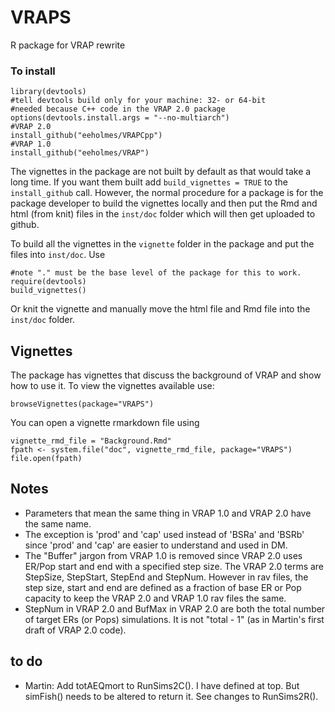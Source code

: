 # VRAPS
R package for VRAP rewrite

### To install

```
library(devtools)
#tell devtools build only for your machine: 32- or 64-bit
#needed because C++ code in the VRAP 2.0 package
options(devtools.install.args = "--no-multiarch")
#VRAP 2.0
install_github("eeholmes/VRAPCpp")
#VRAP 1.0
install_github("eeholmes/VRAP")
```

The vignettes in the package are not built by default as that would take a long time.  If you want them built add `build_vignettes = TRUE` to the `install_github` call.  However, the normal procedure for a package is for the package developer to build the vignettes locally and then put the Rmd and html (from knit) files in the `inst/doc` folder which will then get uploaded to github.

To build all the vignettes in the `vignette` folder in the package and put the files into `inst/doc`.  Use

```
#note "." must be the base level of the package for this to work.
require(devtools)
build_vignettes()
```

Or knit the vignette and manually move the html file and Rmd file into the `inst/doc` folder.

## Vignettes

The package has vignettes that discuss the background of VRAP and show how to use it.  To view the vignettes available use:
```
browseVignettes(package="VRAPS")
```
You can open a vignette rmarkdown file using
```
vignette_rmd_file = "Background.Rmd"
fpath <- system.file("doc", vignette_rmd_file, package="VRAPS")
file.open(fpath)
```

## Notes

* Parameters that mean the same thing in VRAP 1.0 and VRAP 2.0 have the same name.
* The exception is 'prod' and 'cap' used instead of 'BSRa' and 'BSRb' since 'prod' and 'cap' are easier to understand and used in DM.
* The "Buffer" jargon from VRAP 1.0 is removed since VRAP 2.0 uses ER/Pop start and end with a specified step size.  The VRAP 2.0 terms are StepSize, StepStart, StepEnd and StepNum.  However in rav files, the step size, start and end are defined as a fraction of base ER or Pop capacity to keep the VRAP 2.0 and VRAP 1.0 rav files the same.
* StepNum in VRAP 2.0 and BufMax in VRAP 2.0 are both the total number of target ERs (or Pops) simulations.  It is not "total - 1" (as in Martin's first draft of VRAP 2.0 code).  

## to do 

* Martin: Add totAEQmort to RunSims2C().  I have defined at top.  But simFish() needs to be altered to return it.  See changes to RunSims2R().


